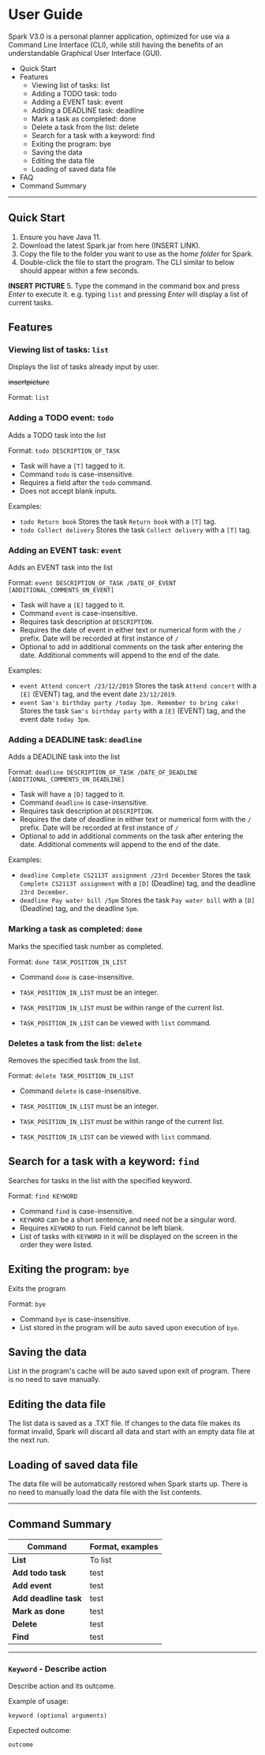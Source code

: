# User Guide

Spark V3.0 is a personal planner application, optimized for use via a Command Line Interface (CLI),
while still having the benefits of an understandable Graphical User Interface (GUI). 

- Quick Start
- Features 
  - Viewing list of tasks: list
  - Adding a TODO task: todo 
  - Adding a EVENT task: event
  - Adding a DEADLINE task: deadline
  - Mark a task as completed: done
  - Delete a task from the list: delete
  - Search for a task with a keyword: find
  - Exiting the program: bye
  - Saving the data
  - Editing the data file
  - Loading of saved data file
- FAQ
- Command Summary

---


## Quick Start 

1. Ensure you have Java 11.
2. Download the latest Spark.jar from here (INSERT LINK).
3. Copy the file to the folder you want to use as the *home folder* for Spark.
4. Double-click the file to start the program. The CLI similar to below should appear within a few seconds. 


**INSERT PICTURE**
5. Type the command in the command box and press *Enter* to execute it. e.g. typing `list` and pressing *Enter* will
display a list of current tasks.
   
## Features

### Viewing list of tasks: `list`
Displays the list of tasks already input by user.

~~insertpicture~~

Format: `list`

### Adding a TODO event: `todo`
Adds a TODO task into the list

Format: `todo DESCRIPTION_OF_TASK`

* Task will have a `[T]` tagged to it.
* Command `todo` is case-insensitive.
* Requires a field after the `todo` command. 
* Does not accept blank inputs.

Examples:
* `todo Return book` Stores the task `Return book` with a `[T]` tag.
* `todo Collect delivery` Stores the task `Collect delivery` with a `[T]` tag.

### Adding an EVENT task: `event`
Adds an EVENT task into the list

Format: `event DESCRIPTION_OF_TASK /DATE_OF_EVENT [ADDITIONAL_COMMENTS_ON_EVENT]`

* Task will have a `[E]` tagged to it.
* Command `event` is case-insensitive.
* Requires task description at `DESCRIPTION`.
* Requires the date of event in either text or numerical form with the `/` prefix. Date will be recorded at first instance of `/`
* Optional to add in additional comments on the task after entering the date. Additional comments
will append to the end of the date.
  
Examples:
* `event Attend concert /23/12/2019`
  Stores the task `Attend concert` with a `[E]` (EVENT) tag, and the event date `23/12/2019`.
* `event Sam's birthday party /today 3pm. Remember to bring cake!`
  Stores the task `Sam's birthday party` with a `[E]` (EVENT) tag, and the event date `today 3pm`.


### Adding a DEADLINE task: `deadline`
Adds a DEADLINE task into the list

Format: `deadline DESCRIPTION_OF_TASK /DATE_OF_DEADLINE [ADDITIONAL_COMMENTS_ON_DEADLINE]`

* Task will have a `[D]` tagged to it.
* Command `deadline` is case-insensitive.
* Requires task description at `DESCRIPTION`.
* Requires the date of deadline in either text or numerical form with the `/` prefix. Date will be recorded at first instance of `/`
* Optional to add in additional comments on the task after entering the date. Additional comments
  will append to the end of the date.

Examples:
* `deadline Complete CS2113T assignment /23rd December` 
  Stores the task `Complete CS2113T assignment` with a `[D]` (Deadline) tag, and the deadline `23rd December`.
* `deadline Pay water bill /5pm` 
  Stores the task `Pay water bill` with a `[D]` (Deadline) tag, and the deadline `5pm`.

  
### Marking a task as completed: `done`
Marks the specified task number as completed.

Format: `done TASK_POSITION_IN_LIST`

* Command `done` is case-insensitive.
* `TASK_POSITION_IN_LIST` must be an integer.
  
* `TASK_POSITION_IN_LIST` must be within range of the current list.
  
* `TASK_POSITION_IN_LIST` can be viewed with `list` command.

### Deletes a task from the list: `delete`
Removes the specified task from the list.

Format: `delete TASK_POSITION_IN_LIST`

* Command `delete` is case-insensitive.
* `TASK_POSITION_IN_LIST` must be an integer.

* `TASK_POSITION_IN_LIST` must be within range of the current list.

* `TASK_POSITION_IN_LIST` can be viewed with `list` command.

## Search for a task with a keyword: `find`
Searches for tasks in the list with the specified keyword.

Format: `find KEYWORD`

* Command `find` is case-insensitive.
* `KEYWORD` can be a short sentence, and need not be a singular word.
* Requires `KEYWORD` to run. Field cannot be left blank.
* List of tasks with `KEYWORD` in it will be displayed on the screen in the order they were listed.


## Exiting the program: `bye`
Exits the program

Format: `bye`

* Command `bye` is case-insensitive.
* List stored in the program will be auto saved upon execution of `bye`.


## Saving the data
List in the program's cache will be auto saved upon exit of program. 
There is no need to save manually.


## Editing the data file
The list data is saved as a .TXT file.
If changes to the data file makes its format invalid, Spark will discard all data
and start with an empty data file at the next run.


## Loading of saved data file
The data file will be automatically restored when Spark starts up. 
There is no need to manually load the data file with the list contents.

---

## Command Summary

 Command | Format, examples 
 --- | ---
 **List**| To list |
 **Add todo task** | test 
 **Add event** | test 
 **Add deadline task** | test 
 **Mark as done** | test 
 **Delete** | test 
 **Find** | test 

---
### `Keyword` - Describe action

Describe action and its outcome.

Example of usage: 

`keyword (optional arguments)`

Expected outcome:

`outcome`
